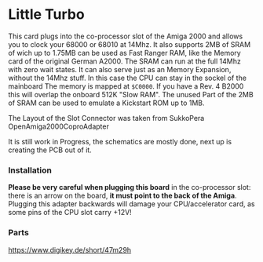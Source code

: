 # Little Turbo

This card plugs into the co-processor slot of the Amiga 2000 and allows you to clock your 68000 or 68010 at 14Mhz. It also supports 2MB of SRAM of wich up to 1.75MB can be used as Fast Ranger RAM, like the Memory card of the original German A2000. The SRAM can run at the full 14Mhz with zero wait states.
It can also serve just as an Memory Expansion, without the 14Mhz stuff. In this case the CPU can stay in the sockel of the mainboard
The memory is mapped at `$C0000`. If you have a Rev. 4 B2000 this will overlap the onboard 512K "Slow RAM". 
The unused Part of the 2MB of SRAM can be used to emulate a Kickstart ROM up to 1MB.

The Layout of the Slot Connector was taken from SukkoPera OpenAmiga2000CoproAdapter

It is still work in Progress, the schematics are mostly done, next up is creating the PCB out of it.

### Installation
**Please be very careful when plugging this board** in the co-processor slot: there is an arrow on the board, **it must point to the back of the Amiga**. Plugging this adapter backwards will damage your CPU/accelerator card, as some pins of the CPU slot carry +12V!


### Parts
https://www.digikey.de/short/47m29h
